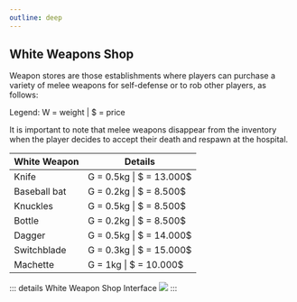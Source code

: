 ```yaml
---
outline: deep
---
```


## White Weapons Shop

Weapon stores are those establishments where players can purchase a variety of melee weapons for self-defense or to rob other players, as follows:

Legend: W = weight | $ = price

It is important to note that melee weapons disappear from the inventory when the player decides to accept their death and respawn at the hospital.

|White Weapon|Details|
|-|-|
|Knife|G = 0.5kg \| \$ = 13.000$|
|Baseball bat|G = 0.2kg \| \$ = 8.500$|
|Knuckles|G = 0.5kg \| \$ = 8.500$|
|Bottle|G = 0.2kg \| \$ = 8.500$|
|Dagger|G = 0.5kg \| \$ = 14.000$|
|Switchblade|G = 0.3kg \| \$ = 15.000$|
|Machette|G = 1kg \| \$ = 10.000$|

::: details White Weapon Shop Interface
  <img src="https://i.imgur.com/GCSmCjn.gif"/>
:::